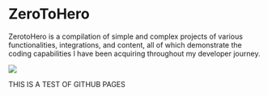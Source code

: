 # ZeroToHero
ZerotoHero is a compilation of simple and complex projects of various functionalities, integrations, and content, all of which demonstrate the coding capabilities I have been acquiring throughout my developer journey.

<img src="https://images.unsplash.com/photo-1593642532454-e138e28a63f4?ixid=MnwxMjA3fDF8MHxzZWFyY2h8Mjh8fHRlY2hub2xvZ3l8ZW58MHx8MHx8&ixlib=rb-1.2.1&auto=format&fit=crop&w=900&q=60">

THIS IS A TEST OF GITHUB PAGES
